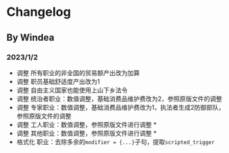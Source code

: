 # Changelog

## By Windea

### 2023/1/2

* 调整 所有职业的非全国的贸易额产出改为加算
* 调整 职员基础舒适度产出改为1
* 调整 自由主义国家也能使用上山下乡法令
* 调整 统治者职业：数值调整，基础消费品维护费改为2，参照原版文件的调整
* 调整 专家职业：数值调整，基础消费品维护费改为1，执法者生成2防御部队，参照原版文件的调整
* 调整 工人职业：数值调整，参照原版文件进行调整 *
* 调整 其他职业：数值调整，参照原版文件进行调整 *
* 格式化 职业：去除多余的`modifier = {...}`子句，提取`scripted_trigger`
